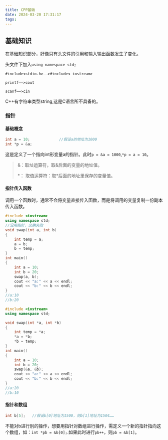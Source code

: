 ```yaml
---
title: CPP基础
date: 2024-03-20 17:31:17
tags:
---
```

## 基础知识
在基础知识部分，好像只有头文件的引用和输入输出函数发生了变化。

头文件下加入`using namespace std;`

`#include<stdio.h>——>#include< iostream>`

`printf——>cout`

`scanf——>cin`

C++有字符串类型string,这是C语言所不具备的。

### 指针
#### 基础概念
```CPP
int a = 10;             //假设a的地址为1000
int *p = &a;
```

这是定义了一个指向int形变量a的指针。此时`p = &a = 1000`,`*p = a = 10`。
> &：取址运算符，取&后面的变量的地址值。
> 
> *： 取值运算符：取\*后面的地址里保存的变量值。

#### 指针传入函数
调用一个函数时，通常不会将变量直接传入函数，而是将调用的变量复制一份副本传入函数。

```cpp
#include <iostream>
using namespace std;
//没用指针，交换失败
void swap(int a, int b)
{
    int temp = a;
    a = b;
    b = temp;
}
int main()
{
    int a = 10;
    int b = 20;
    swap(a, b);
    cout << "a:" << a << endl;
    cout << "b:" << b << endl;
}
//a:10
//b:20
```

```cpp
#include <iostream>
using namespace std;

void swap(int *a, int *b)
{
    int temp = *a;
    *a = *b;
    *b = temp;
}
int main()
{
    int a = 10;
    int b = 20;
    swap(&a, &b);
    cout << "a:" << a << endl;
    cout << "b:" << b << endl;
}
//a:20
//b:10
```

#### 指针和数组
```cpp
int b[5];   //假设b[0]地址为1500，则b[1]地址为1504……
```
不能对b进行别的操作，想要用指针对数组进行操作，需定义一个新的指针指向这个数组，如：`int *pb = &b[0];`.如果此时进行`pb++`，则`pb = &b[1]`。